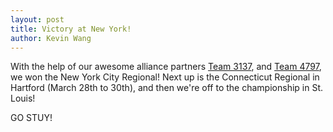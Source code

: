 ```yaml
---
layout: post
title: Victory at New York!
author: Kevin Wang
---
```

With the help of our awesome alliance partners <a href="http://connetquot-robotics.webs.com/" data-proofer-ignore>Team 3137</a>, and [Team 4797](http://www.thebluealliance.com/team/4797), we won the New York City Regional! Next up is the Connecticut Regional in Hartford (March 28th to 30th), and then we're off to the championship in St. Louis!

GO STUY!
